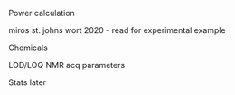 Power calculation

miros st. johns wort 2020 - read for experimental example

Chemicals

LOD/LOQ
NMR acq parameters

Stats later

